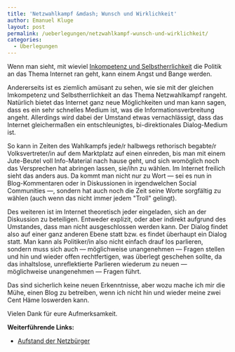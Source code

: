 ```yaml
---
title: 'Netzwahlkampf &mdash; Wunsch und Wirklichkeit'
author: Emanuel Kluge
layout: post
permalink: /ueberlegungen/netzwahlkampf-wunsch-und-wirklichkeit/
categories:
  - Überlegungen
---
```


Wenn man sieht, mit wieviel [Inkompetenz und Selbstherrlichkeit](http://www.lawblog.de/index.php/archives/2009/08/02/die-meinungsfreiheit-als-sondermull/) die Politik an das Thema Internet ran geht, kann einem Angst und Bange werden.

Andererseits ist es ziemlich amüsant zu sehen, wie sie mit der gleichen Imkompetenz und Selbstherrlichkeit an das Thema Netzwahlkampf rangeht. Natürlich bietet das Internet ganz neue Möglichkeiten und man kann sagen, dass es ein sehr schnelles Medium ist, was die Informationsverbreitung angeht. Allerdings wird dabei der Umstand etwas vernachlässigt, dass das Internet gleichermaßen ein entschleunigtes, bi-direktionales Dialog-Medium ist.

So kann in Zeiten des Wahlkampfs jede/r halbwegs rethorisch begabte/r Volksvertreter/in auf dem Marktplatz auf einen einreden, bis man mit einem Jute-Beutel voll Info-Material nach hause geht, und sich womöglich noch das Versprechen hat abringen lassen, sie/ihn zu wählen. Im Internet freilich sieht das anders aus. Da kommt man nicht nur zu Wort &mdash; sei es nun in Blog-Kommentaren oder in Diskussionen in irgendwelchen Social Communities &mdash;, sondern hat auch noch die Zeit seine Worte sorgfältig zu wählen (auch wenn das nicht immer jedem "Troll" gelingt).

Des weiteren ist im Internet theoretisch jeder eingeladen, sich an der Diskussion zu beteiligen. Entweder explizit, oder aber indirekt aufgrund des Umstandes, dass man nicht ausgeschlossen werden kann. Der Dialog findet also auf einer ganz anderen Ebene statt bzw. es findet überhaupt ein Dialog statt. Man kann als Politiker/in also nicht einfach drauf los parlieren, sondern muss sich auch &mdash; möglichweise unangenehmen &mdash; Fragen stellen und hin und wieder offen rechtfertigen, was überlegt geschehen sollte, da das inhaltslose, unreflektierte Parlieren wiederum zu neuen &mdash; möglichweise unangenehmen &mdash; Fragen führt.

Das sind sicherlich keine neuen Erkenntnisse, aber wozu mache ich mir die Mühe, einen Blog zu betreiben, wenn ich nicht hin und wieder meine zwei Cent Häme loswerden kann.

Vielen Dank für eure Aufmerksamkeit.

**Weiterführende Links:**

 * [Aufstand der Netzbürger](http://www.spiegel.de/spiegel/0,1518,639993,00.html)
